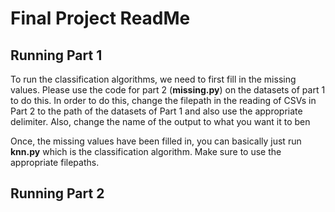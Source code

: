# Final Project ReadMe

## Running Part 1
To run the classification algorithms, we need to first fill in the missing values. Please use the code for part 2 (**missing.py**) on the datasets of part 1 to do this. In order to do this, change the filepath in the reading of CSVs in Part 2 to the path of the datasets of Part 1 and also use the appropriate delimiter. Also, change the name of the output to what you want it to ben

Once, the missing values have been filled in, you can basically just run **knn.py** which is the classification algorithm. Make sure to use the appropriate filepaths.


## Running Part 2